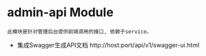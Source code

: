 # admin-api Module
    此模块是针对管理后台提供前端调用的接口, 依赖于service。
* 集成Swagger生成API文档 http://host:port/api/v1/swagger-ui.html
